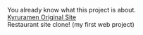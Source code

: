 You already know what this project is about.  
[Kyruramen Original Site](https://www.kyuramen.com/)  
Restaurant site clone! (my first web project)
